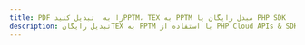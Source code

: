 ---title: PDF را به  تبدیل کنیدPPTM، TEX به PPTM مبدل رایگان یا PHP SDKdescription: تبدیل رایگانTEX به PPTM با استفاده از PHP Cloud APIs & SDK همچنین اسناد PDF را در Cloud ایجاد، ویرایش و رندر کنید.---